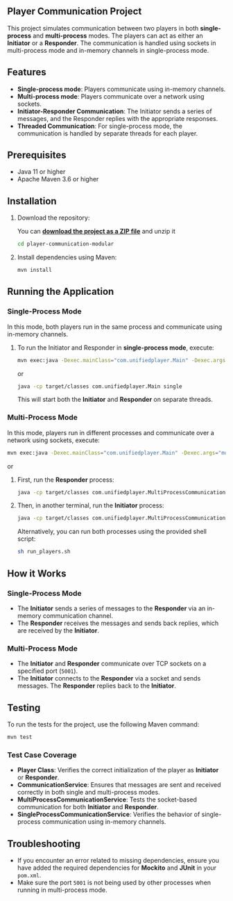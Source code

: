 ## Player Communication Project

This project simulates communication between two players in both **single-process** and **multi-process** modes. The players can act as either an **Initiator** or a **Responder**. The communication is handled using sockets in multi-process mode and in-memory channels in single-process mode.

## Features

- **Single-process mode**: Players communicate using in-memory channels.
- **Multi-process mode**: Players communicate over a network using sockets.
- **Initiator-Responder Communication**: The Initiator sends a series of messages, and the Responder replies with the appropriate responses.
- **Threaded Communication**: For single-process mode, the communication is handled by separate threads for each player.

## Prerequisites

- Java 11 or higher
- Apache Maven 3.6 or higher

## Installation

1. Download the repository:

   You can **[download the project as a ZIP file](../../Documents/player-communication-modular.zip)** and unzip it

   ```bash
   cd player-communication-modular
   ```

2. Install dependencies using Maven:

   ```bash
   mvn install
   ```

## Running the Application

### Single-Process Mode

In this mode, both players run in the same process and communicate using in-memory channels.

1. To run the Initiator and Responder in **single-process mode**, execute:

   ```bash
   mvn exec:java -Dexec.mainClass="com.unifiedplayer.Main" -Dexec.args="single"
   ```

   or

   ```bash
   java -cp target/classes com.unifiedplayer.Main single
   ```

   This will start both the **Initiator** and **Responder** on separate threads.

### Multi-Process Mode

In this mode, players run in different processes and communicate over a network using sockets, execute:

```bash
mvn exec:java -Dexec.mainClass="com.unifiedplayer.Main" -Dexec.args="multiple"
```

or

1. First, run the **Responder** process:

   ```bash
   java -cp target/classes com.unifiedplayer.MultiProcessCommunicationService responder
   ```

2. Then, in another terminal, run the **Initiator** process:

   ```bash
   java -cp target/classes com.unifiedplayer.MultiProcessCommunicationService initiator
   ```

   Alternatively, you can run both processes using the provided shell script:

   ```bash
   sh run_players.sh
   ```

## How it Works

### Single-Process Mode
- The **Initiator** sends a series of messages to the **Responder** via an in-memory communication channel.
- The **Responder** receives the messages and sends back replies, which are received by the **Initiator**.

### Multi-Process Mode
- The **Initiator** and **Responder** communicate over TCP sockets on a specified port (`5001`).
- The **Initiator** connects to the **Responder** via a socket and sends messages. The **Responder** replies back to the **Initiator**.

## Testing

To run the tests for the project, use the following Maven command:

```bash
mvn test
```

### Test Case Coverage

- **Player Class**: Verifies the correct initialization of the player as **Initiator** or **Responder**.
- **CommunicationService**: Ensures that messages are sent and received correctly in both single and multi-process modes.
- **MultiProcessCommunicationService**: Tests the socket-based communication for both **Initiator** and **Responder**.
- **SingleProcessCommunicationService**: Verifies the behavior of single-process communication using in-memory channels.

## Troubleshooting

- If you encounter an error related to missing dependencies, ensure you have added the required dependencies for **Mockito** and **JUnit** in your `pom.xml`.
- Make sure the port `5001` is not being used by other processes when running in multi-process mode.

